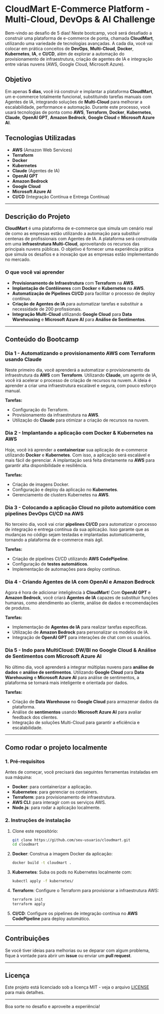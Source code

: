 # CloudMart E-Commerce Platform - Multi-Cloud, DevOps & AI Challenge

Bem-vindo ao desafio de 5 dias! Neste bootcamp, você será desafiado a construir uma plataforma de e-commerce de ponta, chamada **CloudMart**, utilizando uma variedade de tecnologias avançadas. A cada dia, você vai colocar em prática conceitos de **DevOps**, **Multi-Cloud**, **Docker**, **Kubernetes**, **IA**, e **CI/CD**, além de explorar a automação do provisionamento de infraestrutura, criação de agentes de IA e integração entre várias nuvens (AWS, Google Cloud, Microsoft Azure).

## Objetivo

Em apenas **5 dias**, você irá construir e implantar a plataforma **CloudMart**, um e-commerce totalmente funcional, substituindo tarefas manuais com Agentes de IA, integrando soluções de **Multi-Cloud** para melhorar a escalabilidade, performance e automação. Durante este processo, você usará tecnologias de ponta como **AWS**, **Terraform**, **Docker**, **Kubernetes**, **Claude**, **OpenAI GPT**, **Amazon Bedrock**, **Google Cloud** e **Microsoft Azure AI**.

## Tecnologias Utilizadas
- **AWS** (Amazon Web Services)
- **Terraform**
- **Docker**
- **Kubernetes**
- **Claude** (Agentes de IA)
- **OpenAI GPT**
- **Amazon Bedrock**
- **Google Cloud**
- **Microsoft Azure AI**
- **CI/CD** (Integração Contínua e Entrega Contínua)

---

## Descrição do Projeto

**CloudMart** é uma plataforma de e-commerce que simula um cenário real de como as empresas estão utilizando a automação para substituir centenas de profissionais com Agentes de IA. A plataforma será construída em uma **infraestrutura Multi-Cloud**, aproveitando os recursos das principais nuvens públicas. O objetivo é fornecer uma experiência prática que simula os desafios e a inovação que as empresas estão implementando no mercado.

### O que você vai aprender
- **Provisionamento de Infraestrutura** com **Terraform** na **AWS**.
- **Implantação de Contêineres** com **Docker** e **Kubernetes** na **AWS**.
- **Automatização de Pipelines CI/CD** para facilitar o processo de deploy contínuo.
- **Criação de Agentes de IA** para automatizar tarefas e substituir a necessidade de 200 profissionais.
- **Integração Multi-Cloud** utilizando **Google Cloud** para **Data Warehousing** e **Microsoft Azure AI** para **Análise de Sentimentos**.

---

## Conteúdo do Bootcamp

### **Dia 1 - Automatizando o provisionamento AWS com Terraform usando Claude**
Neste primeiro dia, você aprenderá a automatizar o provisionamento da infraestrutura da **AWS** com **Terraform**. Utilizando **Claude**, um agente de IA, você irá acelerar o processo de criação de recursos na nuvem. A ideia é aprender a criar uma infraestrutura escalável e segura, com pouco esforço manual.

**Tarefas:**
- Configuração do Terraform.
- Provisionamento da infraestrutura na **AWS**.
- Utilização do **Claude** para otimizar a criação de recursos na nuvem.

### **Dia 2 - Implantando a aplicação com Docker & Kubernetes na AWS**
Hoje, você irá aprender a **containerizar** sua aplicação de e-commerce utilizando **Docker** e **Kubernetes**. Com isso, a aplicação será escalável e mais fácil de gerenciar. A implantação será feita diretamente na **AWS** para garantir alta disponibilidade e resiliência.

**Tarefas:**
- Criação de imagens Docker.
- Configuração e deploy da aplicação no **Kubernetes**.
- Gerenciamento de clusters Kubernetes na **AWS**.

### **Dia 3 - Colocando a aplicação Cloud no piloto automático com pipelines DevOps CI/CD na AWS**
No terceiro dia, você vai criar **pipelines CI/CD** para automatizar o processo de integração e entrega contínua da sua aplicação. Isso garante que as mudanças no código sejam testadas e implantadas automaticamente, tornando a plataforma de e-commerce mais ágil.

**Tarefas:**
- Criação de pipelines CI/CD utilizando **AWS CodePipeline**.
- Configuração de **testes automáticos**.
- Implementação de automações para deploy contínuo.

### **Dia 4 - Criando Agentes de IA com OpenAI e Amazon Bedrock**
Agora é hora de adicionar inteligência à **CloudMart**! Com **OpenAI GPT** e **Amazon Bedrock**, você criará **Agentes de IA** capazes de substituir funções humanas, como atendimento ao cliente, análise de dados e recomendações de produtos.

**Tarefas:**
- Implementação de **Agentes de IA** para realizar tarefas específicas.
- Utilização de **Amazon Bedrock** para personalizar os modelos de IA.
- Integração de **OpenAI GPT** para interações de chat com os usuários.

### **Dia 5 - Indo para MultiCloud: DW/BI no Google Cloud & Análise de Sentimentos com Microsoft Azure AI**
No último dia, você aprenderá a integrar múltiplas nuvens para **análise de dados** e **análise de sentimentos**. Utilizando **Google Cloud** para **Data Warehousing** e **Microsoft Azure AI** para análise de sentimentos, a plataforma se tornará mais inteligente e orientada por dados.

**Tarefas:**
- Criação de **Data Warehouse** no **Google Cloud** para armazenar dados da plataforma.
- Análise de **sentimentos** usando **Microsoft Azure AI** para avaliar feedback dos clientes.
- Integração de soluções Multi-Cloud para garantir a eficiência e escalabilidade.

---

## Como rodar o projeto localmente

### 1. **Pré-requisitos**

Antes de começar, você precisará das seguintes ferramentas instaladas em sua máquina:
- **Docker**: para containerizar a aplicação.
- **Kubernetes**: para gerenciar os containers.
- **Terraform**: para provisionamento de infraestrutura.
- **AWS CLI**: para interagir com os serviços AWS.
- **Node.js**: para rodar a aplicação localmente.

### 2. **Instruções de instalação**

1. Clone este repositório:

   ```bash
   git clone https://github.com/seu-usuario/cloudmart.git
   cd cloudmart
   ```

2. **Docker**:
   Construa a imagem Docker da aplicação:

   ```bash
   docker build -t cloudmart .
   ```

3. **Kubernetes**:
   Suba os pods no Kubernetes localmente com:

   ```bash
   kubectl apply -f kubernetes/
   ```

4. **Terraform**:
   Configure o Terraform para provisionar a infraestrutura AWS:

   ```bash
   terraform init
   terraform apply
   ```

5. **CI/CD**:
   Configure os pipelines de integração contínua no **AWS CodePipeline** para deploy automático.

---

## Contribuições

Se você tiver ideias para melhorias ou se deparar com algum problema, fique à vontade para abrir um **issue** ou enviar um **pull request**.

---

## Licença

Este projeto está licenciado sob a licença MIT - veja o arquivo [LICENSE](LICENSE) para mais detalhes.

---

Boa sorte no desafio e aproveite a experiência!